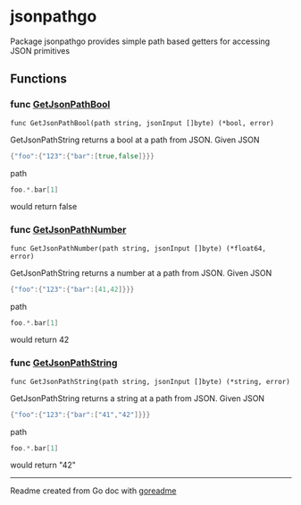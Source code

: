 # jsonpathgo

Package jsonpathgo provides simple path based getters for accessing JSON primitives

## Functions

### func [GetJsonPathBool](/json.go#L188)

`func GetJsonPathBool(path string, jsonInput []byte) (*bool, error)`

GetJsonPathString returns a bool at a path from JSON.
Given JSON

```go
{"foo":{"123":{"bar":[true,false]}}}
```

path

```go
foo.*.bar[1]
```

would return false

### func [GetJsonPathNumber](/json.go#L209)

`func GetJsonPathNumber(path string, jsonInput []byte) (*float64, error)`

GetJsonPathString returns a number at a path from JSON.
Given JSON

```go
{"foo":{"123":{"bar":[41,42]}}}
```

path

```go
foo.*.bar[1]
```

would return 42

### func [GetJsonPathString](/json.go#L167)

`func GetJsonPathString(path string, jsonInput []byte) (*string, error)`

GetJsonPathString returns a string at a path from JSON.
Given JSON

```go
{"foo":{"123":{"bar":["41","42"]}}}
```

path

```go
foo.*.bar[1]
```

would return "42"

---
Readme created from Go doc with [goreadme](https://github.com/posener/goreadme)
